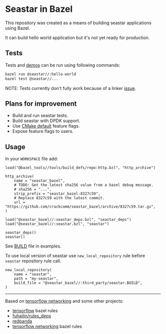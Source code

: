 # Seastar in Bazel

This repository was created as a means of building seastar applications using Bazel.

It can build hello world application but it's not yet ready for production.

## Tests

Tests and [demos](https://github.com/scylladb/seastar/tree/master/demos) can be run using following commands:

```sh
bazel run @seastar//:hello-world
bazel test @seastar//...
```

NOTE: Tests currently don't fully work because of a linker [issue](https://github.com/crackcomm/seastar_bazel/issues/2).

## Plans for improvement

* Build and run seastar tests.
* Build seastar with DPDK support.
* Use [CMake default](https://github.com/scylladb/seastar/blob/784bfdd8f745f6b2ac260e0098c8685e33a34475/CMakeLists.txt#L804-L806) feature flags.
* Expose feature flags to users.

## Usage

In your `WORKSPACE` file add:

```starlark
load("@bazel_tools//tools/build_defs/repo:http.bzl", "http_archive")

http_archive(
    name = "seastar_bazel",
    # TODO: Get the latest sha256 value from a bazel debug message.
    # sha256 = "...",
    strip_prefix = "seastar_bazel-8327c59",
    # Replace 8327c59 with the latest commit.
    url = "https://github.com/crackcomm/seastar_bazel/archive/8327c59.tar.gz",
)

load("@seastar_bazel//:seastar_deps.bzl", "seastar_deps")
load("@seastar_bazel//:seastar.bzl", "seastar")

seastar_deps()
seastar()
```

See [BUILD](https://github.com/crackcomm/seastar_bazel/blob/main/examples/BUILD) file in examples.

To use local version of seastar use `new_local_repository` rule before `seastar` repository rule call.

```starlark
new_local_repository(
    name = "seastar",
    path = "my-seastar",
    build_file = "@seastar_bazel//:third_party/seastar.BUILD",
)
```

---

Based on [tensorflow networking](https://github.com/tensorflow/networking/) and some other projects:

* [tensorflow](https://github.com/tensorflow/tensorflow/) bazel rules
* [fuhailin/rules_deps](https://github.com/fuhailin/rules_deps)
* [redpanda](https://github.com/redpanda-data/redpanda/blob/b5db3b3a96f04b0e17344ac23025377eeaeb374b/cmake/oss.cmake.in#L168)
* [tensorflow networking](https://github.com/tensorflow/networking/) bazel rules
